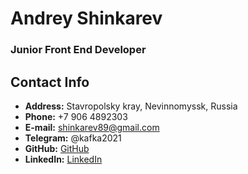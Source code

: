 # Andrey Shinkarev
### Junior Front End Developer

## Contact Info
- **Address:** Stavropolsky kray, Nevinnomyssk, Russia
- **Phone:** +7 906 4892303
- **E-mail:** shinkarev89@gmail.com
- **Telegram:** @kafka2021
- **GitHub:** [GitHub](https://github.com/kafka2020)
- **LinkedIn:** [LinkedIn](https://www.https://www.linkedin.com/in/andrey-shinkarev-0b43b4166/)

